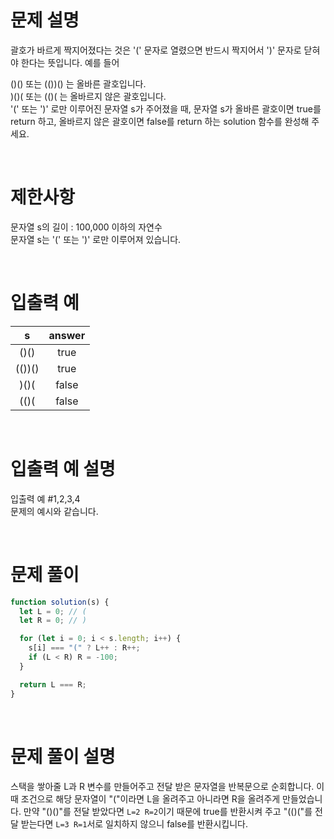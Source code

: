 # 문제 설명

괄호가 바르게 짝지어졌다는 것은 '(' 문자로 열렸으면 반드시 짝지어서 ')' 문자로 닫혀야 한다는 뜻입니다. 예를 들어

()() 또는 (())() 는 올바른 괄호입니다. <br />
)()( 또는 (()( 는 올바르지 않은 괄호입니다. <br />
'(' 또는 ')' 로만 이루어진 문자열 s가 주어졌을 때, 문자열 s가 올바른 괄호이면 true를 return 하고, 올바르지 않은 괄호이면 false를 return 하는 solution 함수를 완성해 주세요.

<br />

# 제한사항

문자열 s의 길이 : 100,000 이하의 자연수 <br />
문자열 s는 '(' 또는 ')' 로만 이루어져 있습니다. <br />

<br />

# 입출력 예

|   s    | answer |
| :----: | :----: |
|  ()()  |  true  |
| (())() |  true  |
|  )()(  | false  |
|  (()(  | false  |

<br />

# 입출력 예 설명

입출력 예 #1,2,3,4 <br />
문제의 예시와 같습니다.

<br />

# 문제 풀이

```js
function solution(s) {
  let L = 0; // (
  let R = 0; // )

  for (let i = 0; i < s.length; i++) {
    s[i] === "(" ? L++ : R++;
    if (L < R) R = -100;
  }

  return L === R;
}
```

<br />

# 문제 풀이 설명

스택을 쌓아줄 L과 R 변수를 만들어주고 전달 받은 문자열을 반복문으로 순회합니다. 이때 조건으로 해당 문자열이 "("이라면 L을 올려주고 아니라면 R을 올려주게 만들었습니다. 만약 "()()"를 전달 받았다면 `L=2 R=2`이기 때문에 true를 반환시켜 주고 "(()("를 전달 받는다면 `L=3 R=1`서로 일치하지 않으니 false를 반환시킵니다.

